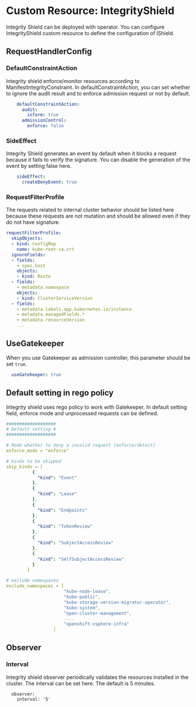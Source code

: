 

# Custom Resource: IntegrityShield

Integrity Shield can be deployed with operator. You can configure IntegrityShield custom resource to define the configuration of IShield.

## RequestHandlerConfig
### DefaultConstraintAction
Integrity shield enforce/monitor resources according to ManifestIntegrityConstraint. 
In defaultConstraintAction, you can set whether to ignore the audit result and to enforce admission request or not by default.
```yaml
    defaultConstraintAction:
      audit:
        inform: true
      admissionControl:
        enforce: false
```

### SideEffect
Integrity Shield generates an event by default when it blocks a request because it fails to verify the signature. 
You can disable the generation of the event by setting false here.
```yaml
    sideEffect: 
      createDenyEvent: true
```

### RequestFilterProfile
The requests related to internal cluster behavior should be listed here because these requests are not mutation and should be allowed even if they do not have signature.

```yaml
requestFilterProfile: 
  skipObjects:
  - kind: ConfigMap
    name: kube-root-ca.crt
  ignoreFields:
  - fields:
    - spec.host
    objects:
    - kind: Route
  - fields:
    - metadata.namespace
    objects:
    - kind: ClusterServiceVersion
  - fields:
    - metadata.labels.app.kubernetes.io/instance
    - metadata.managedFields.*
    - metadata.resourceVersion
    ...
```

## UseGatekeeper
When you use Gatekeeper as admission controller, this parameter should be set `true`.
```yaml
  useGatekeeper: true
```

## Default setting in rego policy
Integrity shield uses rego policy to work with Gatekeeper.
In default setting field, enforce mode and unprocessed requests can be defined.
```yaml
################### 
# Default setting #
###################

# Mode whether to deny a invalid request [enforce/detect]
enforce_mode = "enforce"

# kinds to be skipped
skip_kinds = [
          {
            "kind": "Event"
          },
          {
            "kind": "Lease"
          },
          {
            "kind": "Endpoints"
          },
          {
            "kind": "TokenReview"
          },
          {
            "kind": "SubjectAccessReview"
          },
          {
            "kind": "SelfSubjectAccessReview"
          }
        ]

# exclude namespaces
exclude_namespaces = [
                      "kube-node-lease",
                      "kube-public",
                      "kube-storage-version-migrator-operator",
                      "kube-system",
                      "open-cluster-management",
                      ....
                      "openshift-vsphere-infra"
                  ]
```

## Observer
### Interval
Integrity shield observer periodically validates the resources installed in the cluster. The interval can be set here. The default is 5 minutes.
```
  observer:
    interval: '5'
```

